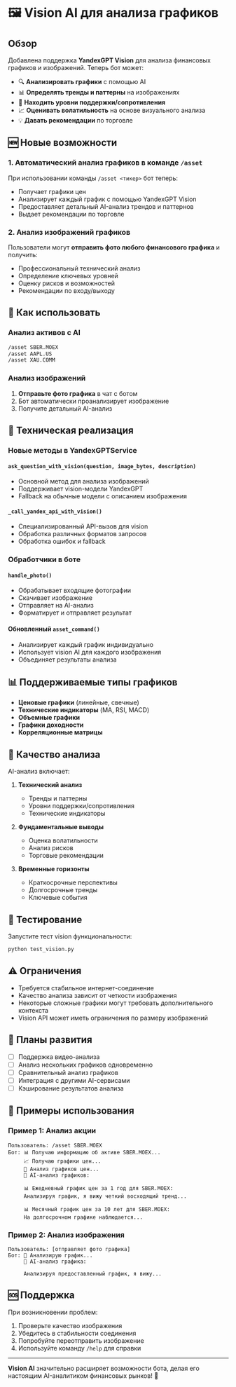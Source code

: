 # 🖼️ Vision AI для анализа графиков

## Обзор

Добавлена поддержка **YandexGPT Vision** для анализа финансовых графиков и изображений. Теперь бот может:

- 🔍 **Анализировать графики** с помощью AI
- 📊 **Определять тренды и паттерны** на изображениях
- 🎯 **Находить уровни поддержки/сопротивления**
- 📈 **Оценивать волатильность** на основе визуального анализа
- 💡 **Давать рекомендации** по торговле

## 🆕 Новые возможности

### 1. Автоматический анализ графиков в команде `/asset`

При использовании команды `/asset <тикер>` бот теперь:
- Получает графики цен
- Анализирует каждый график с помощью YandexGPT Vision
- Предоставляет детальный AI-анализ трендов и паттернов
- Выдает рекомендации по торговле

### 2. Анализ изображений графиков

Пользователи могут **отправить фото любого финансового графика** и получить:
- Профессиональный технический анализ
- Определение ключевых уровней
- Оценку рисков и возможностей
- Рекомендации по входу/выходу

## 🚀 Как использовать

### Анализ активов с AI
```bash
/asset SBER.MOEX
/asset AAPL.US
/asset XAU.COMM
```

### Анализ изображений
1. **Отправьте фото графика** в чат с ботом
2. Бот автоматически проанализирует изображение
3. Получите детальный AI-анализ

## 🔧 Техническая реализация

### Новые методы в YandexGPTService

#### `ask_question_with_vision(question, image_bytes, description)`
- Основной метод для анализа изображений
- Поддерживает vision-модели YandexGPT
- Fallback на обычные модели с описанием изображения

#### `_call_yandex_api_with_vision()`
- Специализированный API-вызов для vision
- Обработка различных форматов запросов
- Обработка ошибок и fallback

### Обработчики в боте

#### `handle_photo()`
- Обрабатывает входящие фотографии
- Скачивает изображение
- Отправляет на AI-анализ
- Форматирует и отправляет результат

#### Обновленный `asset_command()`
- Анализирует каждый график индивидуально
- Использует vision AI для каждого изображения
- Объединяет результаты анализа

## 📊 Поддерживаемые типы графиков

- **Ценовые графики** (линейные, свечные)
- **Технические индикаторы** (MA, RSI, MACD)
- **Объемные графики**
- **Графики доходности**
- **Корреляционные матрицы**

## 🎯 Качество анализа

AI-анализ включает:

1. **Технический анализ**
   - Тренды и паттерны
   - Уровни поддержки/сопротивления
   - Технические индикаторы

2. **Фундаментальные выводы**
   - Оценка волатильности
   - Анализ рисков
   - Торговые рекомендации

3. **Временные горизонты**
   - Краткосрочные перспективы
   - Долгосрочные тренды
   - Ключевые события

## 🧪 Тестирование

Запустите тест vision функциональности:

```bash
python test_vision.py
```

## ⚠️ Ограничения

- Требуется стабильное интернет-соединение
- Качество анализа зависит от четкости изображения
- Некоторые сложные графики могут требовать дополнительного контекста
- Vision API может иметь ограничения по размеру изображений

## 🔮 Планы развития

- [ ] Поддержка видео-анализа
- [ ] Анализ нескольких графиков одновременно
- [ ] Сравнительный анализ графиков
- [ ] Интеграция с другими AI-сервисами
- [ ] Кэширование результатов анализа

## 📝 Примеры использования

### Пример 1: Анализ акции
```
Пользователь: /asset SBER.MOEX
Бот: 📊 Получаю информацию об активе SBER.MOEX...
     📈 Получаю графики цен...
     🧠 Анализ графиков цен...
     🧠 AI-анализ графиков:
     
     📊 Ежедневный график цен за 1 год для SBER.MOEX:
     Анализируя график, я вижу четкий восходящий тренд...
     
     📊 Месячный график цен за 10 лет для SBER.MOEX:
     На долгосрочном графике наблюдается...
```

### Пример 2: Анализ изображения
```
Пользователь: [отправляет фото графика]
Бот: 🧠 Анализирую график...
     🧠 AI-анализ графика:
     
     Анализируя предоставленный график, я вижу...
```

## 🆘 Поддержка

При возникновении проблем:
1. Проверьте качество изображения
2. Убедитесь в стабильности соединения
3. Попробуйте переотправить изображение
4. Используйте команду `/help` для справки

---

**Vision AI** значительно расширяет возможности бота, делая его настоящим AI-аналитиком финансовых рынков! 🚀

